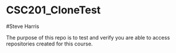 # CSC201_CloneTest

#Steve Harris

The purpose of this repo is to test and verify you are able to access repositories created for this course.

